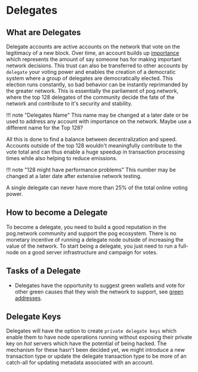 # Delegates

## What are Delegates

Delegate accounts are active accounts on the network that vote on the legitimacy of a new block.
Over time, an account builds up [importance](dpoi.md) which represents the amount of say someone has for making important network decisions.
This trust can also be transferred to other accounts by `delegate` your voting power and enables the creation of a democratic system where a group of delegates are democratically elected. This election runs constantly, so bad behavior can be instantly reprimanded by the greater network. This is essentially the parliament of pog.network, where the top 128 delegates of the community decide the fate of the network and contribute to it's security and stability.

<!-- prettier-ignore -->
!!! note "Delegates Name"
    This name may be changed at a later date or be used to address any account with importance on the network. Maybe use a different name for the Top 128?

All this is done to find a balance between decentralization and speed. Accounts outside of the top 128 wouldn't meaningfully contribute to the vote total and can thus enable a huge speedup in transaction processing times while also helping to reduce emissions.

<!-- prettier-ignore -->
!!! note "128 might have performance problems"
    This number may be changed at a later date after extensive network testing.

A single delegate can never have more than 25% of the total online voting power.

## How to become a Delegate

To become a delegate, you need to build a good reputation in the pog.network community and support the pog ecosystem. There is no monetary incentive of running a delegate node outside of increasing the value of the network. To start being a delegate, you just need to run a full-node on a good server infrastructure and campaign for votes.

## Tasks of a Delegate

- Delegates have the opportunity to suggest green wallets and vote for other green causes that they wish the network to support, see [green addresses](./../../glossary.md#green-addresses).

## Delegate Keys

Delegates will have the option to create `private delegate keys` which enable them to have node operations running without exposing their private key on _hot_ servers which have the potential of being hacked. The mechanism for these hasn't been decided yet, we might introduce a new transaction type or update the delegate transaction type to be more of an catch-all for updating metadata associated with an account.
